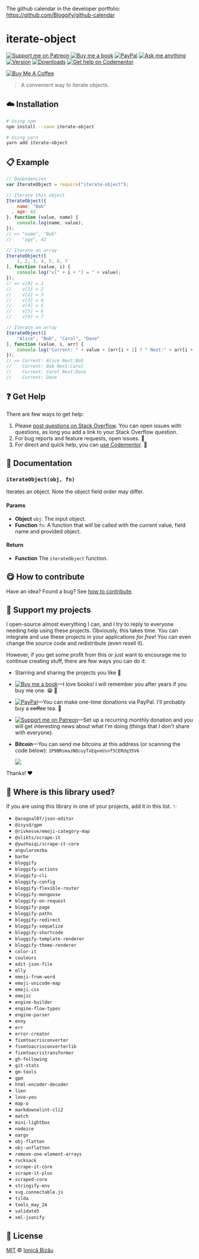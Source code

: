 <!-- Please do not edit this file. Edit the `blah` field in the `package.json` instead. If in doubt, open an issue. -->

The github calendar in the developer portfolio: https://github.com/Bloggify/github-calendar

















# iterate-object

 [![Support me on Patreon][badge_patreon]][patreon] [![Buy me a book][badge_amazon]][amazon] [![PayPal][badge_paypal_donate]][paypal-donations] [![Ask me anything](https://img.shields.io/badge/ask%20me-anything-1abc9c.svg)](https://github.com/IonicaBizau/ama) [![Version](https://img.shields.io/npm/v/iterate-object.svg)](https://www.npmjs.com/package/iterate-object) [![Downloads](https://img.shields.io/npm/dt/iterate-object.svg)](https://www.npmjs.com/package/iterate-object) [![Get help on Codementor](https://cdn.codementor.io/badges/get_help_github.svg)](https://www.codementor.io/@johnnyb?utm_source=github&utm_medium=button&utm_term=johnnyb&utm_campaign=github)

<a href="https://www.buymeacoffee.com/H96WwChMy" target="_blank"><img src="https://www.buymeacoffee.com/assets/img/custom_images/yellow_img.png" alt="Buy Me A Coffee"></a>







> A convenient way to iterate objects.

















## :cloud: Installation

```sh
# Using npm
npm install --save iterate-object

# Using yarn
yarn add iterate-object
```













## :clipboard: Example



```js
// Dependencies
var IterateObject = require("iterate-object");

// Iterate this object
IterateObject({
    name: "Bob"
  , age: 42
}, function (value, name) {
    console.log(name, value);
});
// => "name", "Bob"
//    "age", 42

// Iterate an array
IterateObject([
    1, 2, 3, 4, 5, 6, 7
], function (value, i) {
    console.log("v[" + i + "] = " + value);
});
// => v[0] = 1
//    v[1] = 2
//    v[2] = 3
//    v[3] = 4
//    v[4] = 5
//    v[5] = 6
//    v[6] = 7

// Iterate an array
IterateObject([
    "Alice", "Bob", "Carol", "Dave"
], function (value, i, arr) {
    console.log("Current: " + value + (arr[i + 1] ? " Next:" + arr[i + 1] : ""));
});
// => Current: Alice Next:Bob
//    Current: Bob Next:Carol
//    Current: Carol Next:Dave
//    Current: Dave
```












## :question: Get Help

There are few ways to get help:



 1. Please [post questions on Stack Overflow](https://stackoverflow.com/questions/ask). You can open issues with questions, as long you add a link to your Stack Overflow question.
 2. For bug reports and feature requests, open issues. :bug:
 3. For direct and quick help, you can [use Codementor](https://www.codementor.io/johnnyb). :rocket:







## :memo: Documentation


### `iterateObject(obj, fn)`
Iterates an object. Note the object field order may differ.

#### Params

- **Object** `obj`: The input object.
- **Function** `fn`: A function that will be called with the current value, field name and provided object.

#### Return
- **Function** The `iterateObject` function.














## :yum: How to contribute
Have an idea? Found a bug? See [how to contribute][contributing].


## :sparkling_heart: Support my projects
I open-source almost everything I can, and I try to reply to everyone needing help using these projects. Obviously,
this takes time. You can integrate and use these projects in your applications *for free*! You can even change the source code and redistribute (even resell it).

However, if you get some profit from this or just want to encourage me to continue creating stuff, there are few ways you can do it:


 - Starring and sharing the projects you like :rocket:
 - [![Buy me a book][badge_amazon]][amazon]—I love books! I will remember you after years if you buy me one. :grin: :book:
 - [![PayPal][badge_paypal]][paypal-donations]—You can make one-time donations via PayPal. I'll probably buy a ~~coffee~~ tea. :tea:
 - [![Support me on Patreon][badge_patreon]][patreon]—Set up a recurring monthly donation and you will get interesting news about what I'm doing (things that I don't share with everyone).
 - **Bitcoin**—You can send me bitcoins at this address (or scanning the code below): `1P9BRsmazNQcuyTxEqveUsnf5CERdq35V6`

    ![](https://i.imgur.com/z6OQI95.png)


Thanks! :heart:
















## :dizzy: Where is this library used?
If you are using this library in one of your projects, add it in this list. :sparkles:

 - `@acegoal07/json-editor`
 - `@isysd/gpm`
 - `@rivkesse/emoji-category-map`
 - `@slikts/scrape-it`
 - `@ywzhaiqi/scrape-it-core`
 - `angularvezba`
 - `barbe`
 - `bloggify`
 - `bloggify-actions`
 - `bloggify-cli`
 - `bloggify-config`
 - `bloggify-flexible-router`
 - `bloggify-mongoose`
 - `bloggify-on-request`
 - `bloggify-page`
 - `bloggify-paths`
 - `bloggify-redirect`
 - `bloggify-sequelize`
 - `bloggify-shortcode`
 - `bloggify-template-renderer`
 - `bloggify-theme-renderer`
 - `color-it`
 - `couleurs`
 - `edit-json-file`
 - `elly`
 - `emoji-from-word`
 - `emoji-unicode-map`
 - `emoji.css`
 - `emojic`
 - `engine-builder`
 - `engine-flow-types`
 - `engine-parser`
 - `enny`
 - `err`
 - `error-creator`
 - `fixmtoacrisconverter`
 - `fixmtoacrisconverterlib`
 - `fixmtoacristransformer`
 - `gh-following`
 - `git-stats`
 - `gm-tools`
 - `gpm`
 - `html-encoder-decoder`
 - `lien`
 - `love-you`
 - `map-o`
 - `markdownalint-cli2`
 - `match`
 - `mini-lightbox`
 - `nodeice`
 - `oargv`
 - `obj-flatten`
 - `obj-unflatten`
 - `remove-one-element-arrays`
 - `rucksack`
 - `scrape-it-core`
 - `scrape-it-plus`
 - `scraped-core`
 - `stringify-env`
 - `svg.connectable.js`
 - `tilda`
 - `tools_may_24`
 - `validate5`
 - `xml-jsonify`











## :scroll: License

[MIT][license] © [Ionică Bizău][website]






[license]: /LICENSE
[website]: https://ionicabizau.net
[contributing]: /CONTRIBUTING.md
[docs]: /DOCUMENTATION.md
[badge_patreon]: https://ionicabizau.github.io/badges/patreon.svg
[badge_amazon]: https://ionicabizau.github.io/badges/amazon.svg
[badge_paypal]: https://ionicabizau.github.io/badges/paypal.svg
[badge_paypal_donate]: https://ionicabizau.github.io/badges/paypal_donate.svg
[patreon]: https://www.patreon.com/ionicabizau
[amazon]: http://amzn.eu/hRo9sIZ
[paypal-donations]: https://www.paypal.com/cgi-bin/webscr?cmd=_s-xclick&hosted_button_id=RVXDDLKKLQRJW
